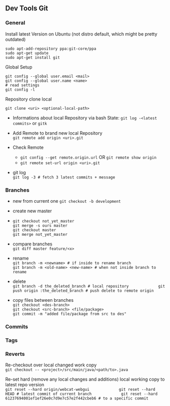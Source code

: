 ## Dev Tools Git

### General

Install latest Version on Ubuntu \(not distro default, which might be pretty outdated\)

```
sudo apt-add-repository ppa:git-core/ppa
sudo apt-get update
sudo apt-get install git
```

Global Setup

```
git config --global user.email <mail>
git config --global user.name <name>
# read settings
git config -l
```

Repository clone local

```
git clone <uri> <optional-local-path>
```

* Informations about local Repository via bash State: `git log -<latest commits>` or `gitk`
* Add Remote to brand new local Repository  
  `git remote add origin <uri>.git`

* Check Remote

  * `git config --get remote.origin.url` OR `git remote show origin`
  * `git remote set-url origin <uri>.git`

* git log  
  `git log -3 # fetch 3 latest commits + message` 

### Branches

* new from current one
  `git checkout -b development`
* create new master

* ```
  git checkout not_yet_master
  git merge -s ours master
  git checkout master
  git merge not_yet_master
  ```
* compare branches  
  `git diff master feature/<x>`

* rename  
  `git branch -m <newname> # if inside to rename branch                  
   git branch -m <old-name> <new-name> # when not inside branch to rename`

* delete  
  `git branch -d the_deleted_branch # local repository            
   git push origin :the_deleted_branch # push delete to remote origin`

* copy files between branches  
  `git checkout <des-branch>`  
  `git checkout <src-branch> <file/package>`  
  `git commit -m "added file/package from src to des"`

### Commits

### Tags

### Reverts

Re-checkout over local changed work copy  
`git checkout -- <project>/src/main/java/<path/to>.java`

Re-set hard \(remove any local changes and additions\) local working copy to latest repo version  
`git reset --hard origin/webcat-webgui            
 git reset --hard HEAD # latest commit of current branch            
 git reset --hard 61237694001ef1ef26e0c7d9e7c57e2f442cbeb6 # to a specific commit`

